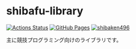 # shibafu-library

[![Actions Status](https://github.com/Shibaken28/library/workflows/verify/badge.svg)](https://github.com/Shibaken28/library/actions) 
[![GitHub Pages](https://img.shields.io/static/v1?label=GitHub+Pages&message=+&color=brightgreen&logo=github)](https://Shibaken28.github.io/library/) 
[![shibaken496](https://img.shields.io/endpoint?url=https%3A%2F%2Fatcoder-badges.now.sh%2Fapi%2Fatcoder%2Fjson%2Fshibaken496)](https://atcoder.jp/users/shibaken496)

主に競技プログラミング向けのライブラリです。
